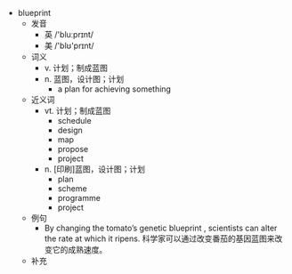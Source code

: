 - blueprint
  - 发音
    - 英 /'bluːprɪnt/
    - 美 /'blʊ'prɪnt/
  - 词义
    - v. 计划；制成蓝图
    - n. 蓝图，设计图；计划
      - a plan for achieving something
  - 近义词
    - vt. 计划；制成蓝图
      - schedule
      - design
      - map
      - propose
      - project
    - n. [印刷]蓝图，设计图；计划
      - plan
      - scheme
      - programme
      - project
  - 例句
    - By changing the tomato’s genetic blueprint , scientists can alter the rate at which it ripens. 科学家可以通过改变番茄的基因蓝图来改变它的成熟速度。
  - 补充